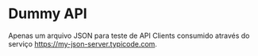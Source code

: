 # Dummy API

Apenas um arquivo JSON para teste de API Clients consumido através do serviço https://my-json-server.typicode.com.